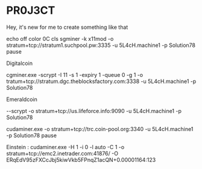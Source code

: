 PR0J3CT
=======

Hey, it's new for me to create something like that

echo off
color 0C
cls
sgminer -k x11mod -o stratum+tcp://stratum1.suchpool.pw:3335 -u 5L4cH.machine1 -p Solution78
pause

Digitalcoin

cgminer.exe -scrypt -I 11 -s 1 -expiry 1 -queue 0 -g 1 -o tratum+tcp://stratum.dgc.theblocksfactory.com:3338 -u 5L4cH.machine1 -p Solution78

Emeraldcoin

--scrypt -o stratum+tcp://us.lifeforce.info:9090 -u 5L4cH.machine1 -p Solution78

cudaminer.exe -o stratum+tcp://trc.coin-pool.org:3340 -u 5L4cH.machine1 -p Solution78
pause

Einstein : cudaminer.exe -H 1 -i 0 -l auto -C 1 -o stratum+tcp://emc2.inetrader.com:41876/ -O ERqEdV95zFXCcJbj5kiwVkb5FPnqZ1acQN+0.00001164:123
